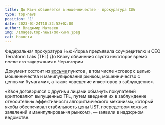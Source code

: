 ```yaml
---
title: До Квон обвиняется в мошенничестве - прокуратура США
type: top-news
position: "1"
date: 2023-03-24T10:32:52+02:00
author: Владимир Матвеев
img: /images/top-news/do-kwon.jpeg
cat: Новости
---
```

Федеральная прокуратура Нью-Йорка предъявила соучредителю и CEO Terraform Labs (TFL) До Квону обвинения спустя некоторое время после его задержания в Черногории.

Документ состоит из [восьми ](https://downloads.coindesk.com/legal/United_States_v_Kwon.pdf)пунктов , в том числе «сговор с целью мошенничества и манипулирования рынком, мошенничество с ценными бумагами», а также «введение инвесторов в заблуждение».

«Квон договорился с другими лицами обмануть покупателей криптовалют, выпущенных TFL, путем введения их в заблуждение относительно эффективности алгоритмического механизма, который якобы обеспечивал стабильность цены UST, посредством ложных заявлений и манипулирования рынком», — заявили в надзорном ведомстве.